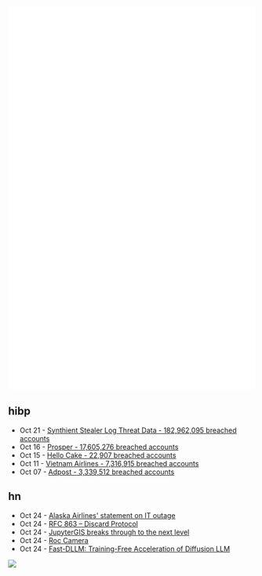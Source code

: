 ![Metrics](https://raw.githubusercontent.com/phixion/phixion/master/metrics.svg)

## hibp

<!--
for https://github.com/phixion/phixion/blob/main/.github/workflows/feeds.yml
-->
<!--START_SECTION:haveibeenpwnd-->
- Oct 21 - [Synthient Stealer Log Threat Data - 182,962,095 breached accounts](https://haveibeenpwned.com/Breach/SynthientStealerLogThreatData)
- Oct 16 - [Prosper - 17,605,276 breached accounts](https://haveibeenpwned.com/Breach/Prosper)
- Oct 15 - [Hello Cake - 22,907 breached accounts](https://haveibeenpwned.com/Breach/HelloCake)
- Oct 11 - [Vietnam Airlines - 7,316,915 breached accounts](https://haveibeenpwned.com/Breach/VietnamAirlines)
- Oct 07 - [Adpost - 3,339,512 breached accounts](https://haveibeenpwned.com/Breach/Adpost)
<!--END_SECTION:haveibeenpwnd-->

## hn

<!--
for https://github.com/phixion/phixion/blob/main/.github/workflows/feeds.yml
-->
<!--START_SECTION:hn-->
- Oct 24 - [Alaska Airlines' statement on IT outage](https://news.alaskaair.com/on-the-record/alaska-statement-on-it-outage/)
- Oct 24 - [RFC 863 – Discard Protocol](https://datatracker.ietf.org/doc/html/rfc863)
- Oct 24 - [JupyterGIS breaks through to the next level](https://eo4society.esa.int/2025/10/16/jupytergis-breaks-through-to-the-next-level/)
- Oct 24 - [Roc Camera](https://roc.camera/)
- Oct 24 - [Fast-DLLM: Training-Free Acceleration of Diffusion LLM](https://arxiv.org/abs/2505.22618)
<!--END_SECTION:hn-->

<!--
for https://yhype.me
-->
![](https://hit.yhype.me/github/profile?user_id=13013670)

